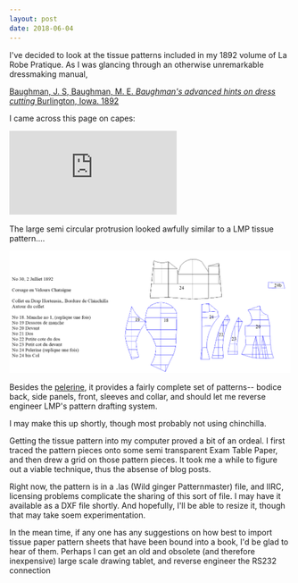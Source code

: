 ```yaml
---
layout: post
date: 2018-06-04
---
```


I've decided to look at the tissue patterns included in my 1892 volume of La Robe Pratique. As I was glancing through
an otherwise unremarkable dressmaking manual,

[Baughman, J. S,  Baughman, M. E. _Baughman's advanced hints on dress cutting_ Burlington, Iowa. 1892](https://archive.org/details/baughmansadvance00baug)

I came across this page on capes:

![page](https://ia800207.us.archive.org/BookReader/BookReaderImages.php?zip=/33/items/baughmansadvance00baug/baughmansadvance00baug_jp2.zip&file=baughmansadvance00baug_jp2/baughmansadvance00baug_0012.jp2&scale=4&rotate=0)


The large semi circular protrusion looked awfully similar to a LMP tissue pattern....

![lmp30](/images/lmp30.png)

Besides the [pelerine](https://www.metmuseum.org/art/collection/search#!?sortBy=Relevance&material=Pelerines&offset=40&PerPage=20), it provides a fairly complete set of patterns-- bodice back, side panels, front, sleeves and collar, and should let me reverse engineer LMP's pattern drafting system. 

I may make this up shortly, though most probably not using chinchilla.

Getting the tissue pattern into my computer proved a bit of an ordeal. I first traced the pattern pieces onto some semi transparent Exam Table Paper, and then drew a grid on those pattern pieces. It took me a while to figure out a viable technique, thus the absense of blog posts.

Right now, the pattern is in a .las (Wild ginger Patternmaster) file, and IIRC, licensing problems complicate the sharing of this sort of file. I may have it available as a DXF file shortly. And hopefully, I'll be able to resize it, though that may take soem experimentation.

In the mean time, if any one has any suggestions on how best to import tissue paper pattern sheets that have been bound into a book, I'd be glad to hear of them. Perhaps I can get an old and obsolete (and therefore inexpensive) large scale drawing tablet, and reverse engineer the RS232 connection

